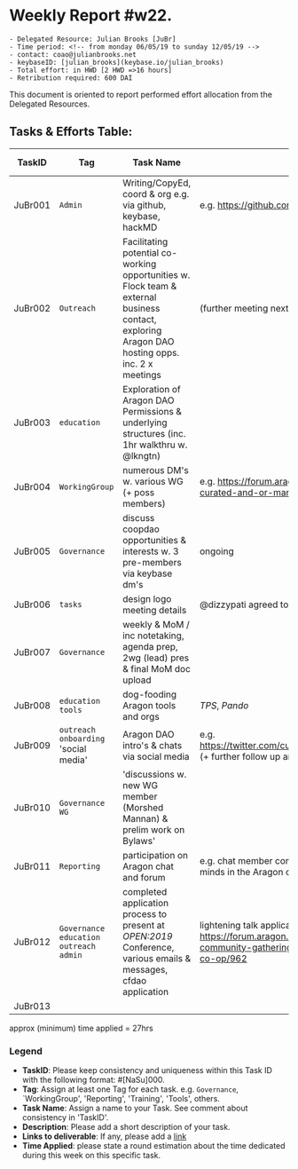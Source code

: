 # Weekly Report #w22.

```
- Delegated Resource: Julian Brooks [JuBr]
- Time period: <!-- from monday 06/05/19 to sunday 12/05/19 -->
- contact: coao@julianbrooks.net
- keybaseID: [julian_brooks](keybase.io/julian_brooks)
- Total effort: in HWD [2 HWD =>16 hours]
- Retribution required: 600 DAI
```

This document is oriented to report performed effort allocation from the Delegated Resources.

## Tasks & Efforts Table:

| TaskID | Tag | Task Name | Description | Links to deliverable | Time applied |
|---|---|---|---|---|---|
|JuBr001 | `Admin` | Writing/CopyEd, coord & org e.g. via github, keybase, hackMD |e.g. https://github.com/aragoncoop  | 6hr |  |
|JuBr002 | `Outreach` | Facilitating potential co-working opportunities w. Flock team & external business contact, exploring Aragon DAO hosting opps. inc. 2 x meetings  |(further meeting next week)  | 3hr |  |
|JuBr003 | `education`  |Exploration of Aragon DAO Permissions & underlying structures (inc. 1hr walkthru w. @lkngtn) |  | 2hr |  |
|JuBr004 | `WorkingGroup` | numerous DM's w. various WG (+ poss members)  |e.g. https://forum.aragon.org/t/community-fund-dao-being-curated-and-or-managed-by-the-cooperative-dao/934/10 | 2hr |  |
|JuBr005 | `Governance` | discuss coopdao opportunities & interests w. 3 pre-members via keybase dm's | ongoing | 1hr  |  |
|JuBr006 | `tasks` | design logo meeting details | @dizzypati agreed to design new coopdao logo | 2hr |  |
|JuBr007 | `Governance` | weekly & MoM / inc notetaking, agenda prep, 2wg (lead) pres & final MoM doc upload |  | 2hr |  |
|JuBr008 | `education` `tools` | dog-fooding Aragon tools and orgs | _TPS_, _Pando_ | 2hr |  |
|JuBr009 | `outreach` `onboarding` 'social media'| Aragon DAO intro's & chats via social media |e.g. https://twitter.com/culturebanks/status/1128175439585923073 (+ further follow up and DAO setup assistance)  | 1hr |  |
|JuBr010 | `Governance` `WG` | 'discussions w. new WG member (Morshed Mannan) & prelim work on Bylaws' |  | 2hr  |  |
|JuBr011 | `Reporting` | participation on Aragon chat and forum |e.g. chat member comment "I'm happy to see so many bright minds in the Aragon community:f:"  | 2hr |  |
|JuBr012 | `Governance` `education` `outreach` `admin` | completed application process to present at _OPEN:2019_ Conference, various emails & messages, cfdao application  | lightening talk application successful, apply CFDAO for funding https://forum.aragon.org/t/funding-proposal-open-2019-community-gathering-decentralised-collaboration-the-open-co-op/962| 2hr  |  |
|JuBr013 |  |  |  |  |  |

approx (minimum) time applied = 27hrs

### Legend
- **TaskID**: Please keep consistency and uniqueness within this Task ID with the following format: #[NaSu]000.
- **Tag**: Assign at least one Tag for each task. e.g. `Governance`, `WorkingGroup', 'Reporting', 'Training', 'Tools', others.
- **Task Name**: Assign a name to your Task. See comment about consistency in 'TaskID'.
- **Description**: Please add a short description of your task.
- **Links to deliverable**: If any, please add a [link](#linkurl)
- **Time Applied**: please state a round estimation about the time dedicated during this week on this specific task.
